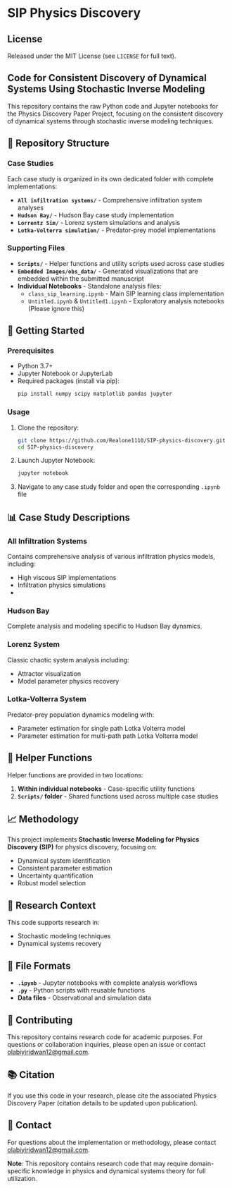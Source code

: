 # SIP Physics Discovery

## License
Released under the MIT License (see `LICENSE` for full text).

## Code for Consistent Discovery of Dynamical Systems Using Stochastic Inverse Modeling

This repository contains the raw Python code and Jupyter notebooks for the Physics Discovery Paper Project, focusing on the consistent discovery of dynamical systems through stochastic inverse modeling techniques.

## 📁 Repository Structure

### Case Studies
Each case study is organized in its own dedicated folder with complete implementations:

- **`All infiltration systems/`** - Comprehensive infiltration system analyses
- **`Hudson Bay/`** - Hudson Bay case study implementation  
- **`Lorrentz Sim/`** - Lorenz system simulations and analysis
- **`Lotka-Volterra simulation/`** - Predator-prey model implementations

### Supporting Files
- **`Scripts/`** - Helper functions and utility scripts used across case studies
- **`Embedded Images/obs_data/`** - Generated visualizations that are embedded within the submitted manuscript 
- **Individual Notebooks** - Standalone analysis files:
  - `class_sip_learning.ipynb` - Main SIP learning class implementation
  - `Untitled.ipynb` & `Untitled1.ipynb` - Exploratory analysis notebooks (Please ignore this)

## 🚀 Getting Started

### Prerequisites
- Python 3.7+
- Jupyter Notebook or JupyterLab
- Required packages (install via pip):
  ```bash
  pip install numpy scipy matplotlib pandas jupyter
  ```

### Usage
1. Clone the repository:
   ```bash
   git clone https://github.com/Realone1110/SIP-physics-discovery.git
   cd SIP-physics-discovery
   ```

2. Launch Jupyter Notebook:
   ```bash
   jupyter notebook
   ```

3. Navigate to any case study folder and open the corresponding `.ipynb` file

## 📊 Case Study Descriptions

### All Infiltration Systems
Contains comprehensive analysis of various infiltration physics models, including:
- High viscous SIP implementations
- Infiltration physics simulations
- 

### Hudson Bay
Complete analysis and modeling specific to Hudson Bay dynamics.

### Lorenz System
Classic chaotic system analysis including:
- Attractor visualization
- Model parameter physics recovery

### Lotka-Volterra System
Predator-prey population dynamics modeling with:
- Parameter estimation for single path Lotka Volterra model
- Parameter estimation for multi-path path Lotka Volterra model

## 🔧 Helper Functions

Helper functions are provided in two locations:
1. **Within individual notebooks** - Case-specific utility functions
2. **`Scripts/` folder** - Shared functions used across multiple case studies

## 📈 Methodology

This project implements **Stochastic Inverse Modeling for Physics Discovery (SIP)** for physics discovery, focusing on:
- Dynamical system identification
- Consistent parameter estimation
- Uncertainty quantification
- Robust model selection


## 🔬 Research Context

This code supports research in:
- Stochastic modeling techniques
- Dynamical systems recovery


## 📝 File Formats

- **`.ipynb`** - Jupyter notebooks with complete analysis workflows
- **`.py`** - Python scripts with reusable functions
- **Data files** - Observational and simulation data

## 🤝 Contributing

This repository contains research code for academic purposes. For questions or collaboration inquiries, please open an issue or contact olabiyiridwan12@gmail.com.

## 📚 Citation

If you use this code in your research, please cite the associated Physics Discovery Paper (citation details to be updated upon publication).

## 📧 Contact

For questions about the implementation or methodology, please contact olabiyiridwan12@gmail.com.

**Note**: This repository contains research code that may require domain-specific knowledge in physics and dynamical systems theory for full utilization.
